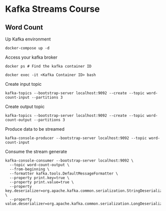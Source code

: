 # Kafka Streams Course

## Word Count

Up Kafka environment
```shell
docker-compose up -d
```

Access your kafka broker
```shell
docker ps # Find the kafka container ID

docker exec -it <Kafka Container ID> bash
```

Create input topic
```shell
kafka-topics --bootstrap-server localhost:9092 --create --topic word-count-input --partitions 3
```

Create output topic
```shell
kafka-topics --bootstrap-server localhost:9092 --create --topic word-count-output --partitions 3
```

Produce data to be streamed
```shell
kafka-console-producer --bootstrap-server localhost:9092 --topic word-count-input
```

Consume the stream generate
```shell
kafka-console-consumer --bootstrap-server localhost:9092 \
  --topic word-count-output \
  --from-beginning \
  --formatter kafka.tools.DefaultMessageFormatter \
  --property print.key=true \
  --property print.value=true \
  --property key.deserializer=org.apache.kafka.common.serialization.StringDeserializer \
  --property value.deserializer=org.apache.kafka.common.serialization.LongDeserializer
```